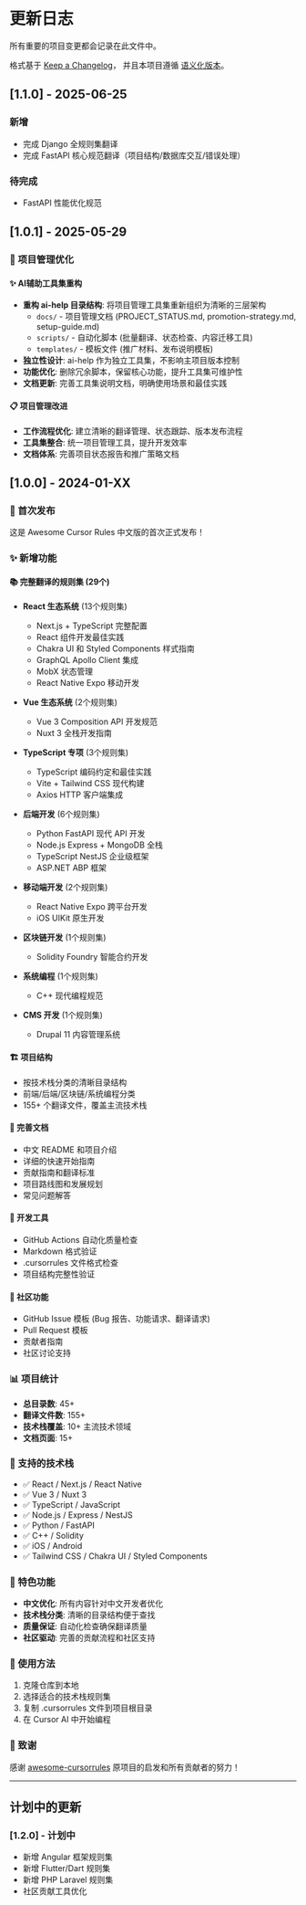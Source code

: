 # 更新日志

所有重要的项目变更都会记录在此文件中。

格式基于 [Keep a Changelog](https://keepachangelog.com/zh-CN/1.0.0/)，
并且本项目遵循 [语义化版本](https://semver.org/lang/zh-CN/)。

## [1.1.0] - 2025-06-25

### 新增
- 完成 Django 全规则集翻译
- 完成 FastAPI 核心规范翻译（项目结构/数据库交互/错误处理）

### 待完成
- FastAPI 性能优化规范

## [1.0.1] - 2025-05-29

### 🔧 项目管理优化

#### ✨ AI辅助工具集重构
- **重构 ai-help 目录结构**: 将项目管理工具集重新组织为清晰的三层架构
  - `docs/` - 项目管理文档 (PROJECT_STATUS.md, promotion-strategy.md, setup-guide.md)
  - `scripts/` - 自动化脚本 (批量翻译、状态检查、内容迁移工具)
  - `templates/` - 模板文件 (推广材料、发布说明模板)
- **独立性设计**: ai-help 作为独立工具集，不影响主项目版本控制
- **功能优化**: 删除冗余脚本，保留核心功能，提升工具集可维护性
- **文档更新**: 完善工具集说明文档，明确使用场景和最佳实践

#### 📋 项目管理改进
- **工作流程优化**: 建立清晰的翻译管理、状态跟踪、版本发布流程
- **工具集整合**: 统一项目管理工具，提升开发效率
- **文档体系**: 完善项目状态报告和推广策略文档

## [1.0.0] - 2024-01-XX

### 🎉 首次发布

这是 Awesome Cursor Rules 中文版的首次正式发布！

### ✨ 新增功能

#### 📚 完整翻译的规则集 (29个)
- **React 生态系统** (13个规则集)
  - Next.js + TypeScript 完整配置
  - React 组件开发最佳实践
  - Chakra UI 和 Styled Components 样式指南
  - GraphQL Apollo Client 集成
  - MobX 状态管理
  - React Native Expo 移动开发

- **Vue 生态系统** (2个规则集)
  - Vue 3 Composition API 开发规范
  - Nuxt 3 全栈开发指南

- **TypeScript 专项** (3个规则集)
  - TypeScript 编码约定和最佳实践
  - Vite + Tailwind CSS 现代构建
  - Axios HTTP 客户端集成

- **后端开发** (6个规则集)
  - Python FastAPI 现代 API 开发
  - Node.js Express + MongoDB 全栈
  - TypeScript NestJS 企业级框架
  - ASP.NET ABP 框架

- **移动端开发** (2个规则集)
  - React Native Expo 跨平台开发
  - iOS UIKit 原生开发

- **区块链开发** (1个规则集)
  - Solidity Foundry 智能合约开发

- **系统编程** (1个规则集)
  - C++ 现代编程规范

- **CMS 开发** (1个规则集)
  - Drupal 11 内容管理系统

#### 🏗️ 项目结构
- 按技术栈分类的清晰目录结构
- 前端/后端/区块链/系统编程分类
- 155+ 个翻译文件，覆盖主流技术栈

#### 📖 完善文档
- 中文 README 和项目介绍
- 详细的快速开始指南
- 贡献指南和翻译标准
- 项目路线图和发展规划
- 常见问题解答

#### 🔧 开发工具
- GitHub Actions 自动化质量检查
- Markdown 格式验证
- .cursorrules 文件格式检查
- 项目结构完整性验证

#### 🤝 社区功能
- GitHub Issue 模板 (Bug 报告、功能请求、翻译请求)
- Pull Request 模板
- 贡献者指南
- 社区讨论支持

### 📊 项目统计
- **总目录数**: 45+
- **翻译文件数**: 155+
- **技术栈覆盖**: 10+ 主流技术领域
- **文档页面**: 15+

### 🎯 支持的技术栈
- ✅ React / Next.js / React Native
- ✅ Vue 3 / Nuxt 3
- ✅ TypeScript / JavaScript
- ✅ Node.js / Express / NestJS
- ✅ Python / FastAPI
- ✅ C++ / Solidity
- ✅ iOS / Android
- ✅ Tailwind CSS / Chakra UI / Styled Components

### 🌟 特色功能
- **中文优化**: 所有内容针对中文开发者优化
- **技术栈分类**: 清晰的目录结构便于查找
- **质量保证**: 自动化检查确保翻译质量
- **社区驱动**: 完善的贡献流程和社区支持

### 📝 使用方法
1. 克隆仓库到本地
2. 选择适合的技术栈规则集
3. 复制 .cursorrules 文件到项目根目录
4. 在 Cursor AI 中开始编程

### 🙏 致谢
感谢 [awesome-cursorrules](https://github.com/PatrickJS/awesome-cursorrules) 原项目的启发和所有贡献者的努力！

---

## 计划中的更新

### [1.2.0] - 计划中
- 新增 Angular 框架规则集
- 新增 Flutter/Dart 规则集
- 新增 PHP Laravel 规则集
- 社区贡献工具优化
